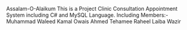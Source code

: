 Assalam-O-Alaikum
This is a Project Clinic Consultation Appointment System including C# and MySQL Language.
Including Members:-
Muhammad Waleed Kamal
Owais Ahmed
Tehamee Raheel
Laiba Wazir
